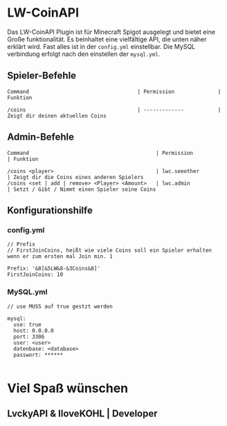 # LW-CoinAPI

Das LW-CoinAPI Plugin ist für Minecraft Spigot ausgelegt und bietet eine Große
funktionalität.
Es beinhaltet eine vielfältige API, die unten näher erklärt wird.
Fast alles ist in der ```config.yml``` einstellbar.
Die MySQL verbindung erfolgt nach den einstellen der ```mysql.yml```.

## Spieler-Befehle

```
Command                                   | Permission              | Funktion

/coins                                    | -------------           | Zeigt dir deinen aktuellen Coins
```


## Admin-Befehle

```
Command                                         | Permission              | Funktion

/coins <player>                                 | lwc.seeother            | Zeigt dir die Coins eines anderen Spielers
/coins <set | add | remove> <Player> <Amount>   | lwc.admin               | Setzt / Gibt / Nimmt einen Spieler seine Coins
```


## Konfigurationshilfe

### config.yml
```
// Prefix
// FirstJoinCoins, heißt wie viele Coins soll ein Spieler erhalten wenn er zum ersten mal Join min. 1

Prefix: '&8[&5LW&8-&3Coins&8]'
FirstJoinCoins: 10

```

### MySQL.yml

```
// use MUSS auf true gestzt werden

mysql:
  use: true
  host: 0.0.0.0
  port: 3306
  user: <user>
  datenbase: <database>
  passwort: ******
  
```

# Viel Spaß wünschen
## LvckyAPI & IloveKOHL | Developer

